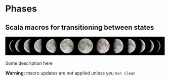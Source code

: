 # Phases
## Scala macros for transitioning between states

![alt tag](https://raw.githubusercontent.com/jpivarski/phases/master/moon_phases.jpg)

Some description here

**Warning:** macro updates are not applied unless you `mvn clean`.
